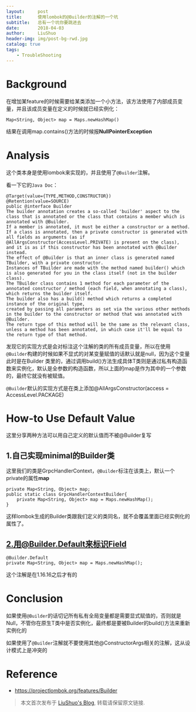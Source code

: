 ```yaml
---
layout:     post
title:      使用lombok的@Builder的注解的一个坑
subtitle:   总有一个坑你要跳进去
date:       2018-04-03
author:     LiuShuo
header-img: img/post-bg-rwd.jpg
catalog: true
tags:
    - TroubleShooting
---    
```

# Background
在增加某feature的时候需要给某类添加一个小方法，该方法使用了内部成员变量，并且该成员变量在定义的时候就已经实例化：<br>
    
    Map<String, Object> map = Maps.newHashMap()


结果在调用map.contains()方法的时候报**NullPointerException**



# Analysis
这个类本身是使用lombok来实现的，并且使用了`@Builder`注解。

看一下它的`Java Doc`：
```
@Target(value={TYPE,METHOD,CONSTRUCTOR})
@Retention(value=SOURCE)
public @interface Builder
The builder annotation creates a so-called 'builder' aspect to the class that is annotated or the class that contains a member which is annotated with @Builder.
If a member is annotated, it must be either a constructor or a method. 
If a class is annotated, then a private constructor is generated with all fields as arguments (as if @AllArgsConstructor(AccessLevel.PRIVATE) is present on the class), 
and it is as if this constructor has been annotated with @Builder instead.
The effect of @Builder is that an inner class is generated named TBuilder, with a private constructor. 
Instances of TBuilder are made with the method named builder() which is also generated for you in the class itself (not in the builder class).
The TBuilder class contains 1 method for each parameter of the annotated constructor / method (each field, when annotating a class), which returns the builder itself. 
The builder also has a build() method which returns a completed instance of the original type, 
created by passing all parameters as set via the various other methods in the builder to the constructor or method that was annotated with @Builder. 
The return type of this method will be the same as the relevant class, unless a method has been annotated, in which case it'll be equal to the return type of that method.
```

发现它的实现方式是会对标注这个注解的类的所有成员变量，所以在使用`@Builder`构建的时候如果不显式的对某变量赋值的话默认就是null，因为这个变量此时是在Builder
类里的，通过调用build()方法生成具体T类则是通过私有构造函数来实例化，默认是全参数的构造函数，所以上面的map是作为其中的一个参数的，最终它就没有被赋值。



`@Builder`默认的实现方式是在类上添加@AllArgsConstructor(access = AccessLevel.PACKAGE)

# How-to Use Default Value
这里分享两种方法可以用自己定义的默认值而不被@Builder复写

## 1.自己实现minimal的Builder类

这里我们的类是GrpcHandlerContext，`@Builder`标注在该类上，默认一个private的属性**map**

    private Map<String, Object> map;
    public static class GrpcHandlerContextBuilder{
        private Map<String, Object> map = Maps.newHashMap();
    }

这样lombok生成的Builder类跟我们定义的类同名，就不会覆盖里面已经实例化的属性了。

## 2.用@Builder.Default来标识Field

    @Builder.Default
    private Map<String, Object> map = Maps.newHashMap();

这个注解是在1.16.16之后才有的

# Conclusion
如果使用`@Builder`的话切记所有私有全局变量都是需要显式赋值的，否则就是Null，不管你在原生T类中是否实例化，最终都是要被Builder的build()方法来重新实例化的

如果使用了`@Builder`注解就不要使用其他@ConstructorArgs相关的注解，这从设计模式上是冲突的



# Reference
- https://projectlombok.org/features/Builder

> 本文首次发布于 [LiuShuo's Blog](https://liushuo.me), 转载请保留原文链接.
